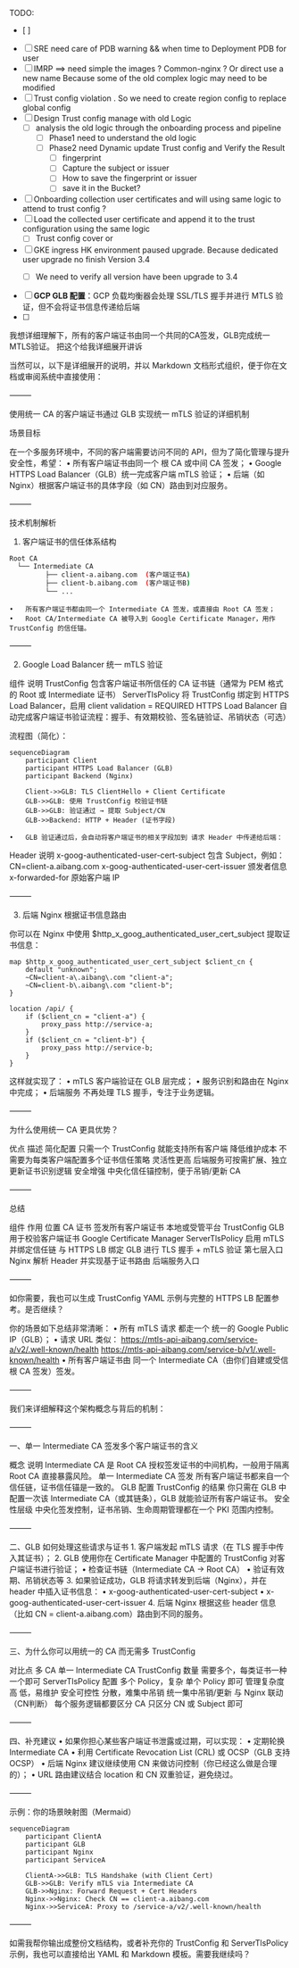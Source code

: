 TODO:
- [ ]
- [ ] SRE need care of PDB warning && when time to Deployment PDB for user 
- [ ] IMRP ==> need simple the images ? Common-nginx ? Or direct use a new name Because some of the old complex logic may need to be modified
- [ ] Trust config  violation . So we need to create region config to replace global config 
- [ ] Design Trust config manage with old Logic 
  - [ ] analysis the old logic through the onboarding process and pipeline
    - [ ] Phase1 need to understand the old logic
    - [ ] Phase2 need Dynamic update Trust config and Verify the Result 
        - [ ] fingerprint 
        - [ ] Capture the subject or issuer 
        - [ ] How to save the fingerprint or issuer 
        - [ ] save it in the Bucket?
- [ ] Onboarding collection user certificates and will using same logic to attend to trust config ?
- [ ] Load the collected user certificate and append it to the trust configuration using the same logic
    - [ ] Trust config cover or 
- [ ] GKE ingress HK environment paused upgrade. Because dedicated user upgrade no finish Version 3.4
    - [ ] We need to verify all version have been upgrade to 3.4 



- [ ] **GCP GLB 配置**：GCP 负载均衡器会处理 SSL/TLS 握手并进行 MTLS 验证，但不会将证书信息传递给后端
- [ ] 

我想详细理解下，所有的客户端证书由同一个共同的CA签发，GLB完成统一MTLS验证。 把这个给我详细展开讲诉

当然可以，以下是详细展开的说明，并以 Markdown 文档形式组织，便于你在文档或审阅系统中直接使用：

⸻

使用统一 CA 的客户端证书通过 GLB 实现统一 mTLS 验证的详细机制

场景目标

在一个多服务环境中，不同的客户端需要访问不同的 API，但为了简化管理与提升安全性，希望：
	•	所有客户端证书由同一个 根 CA 或中间 CA 签发；
	•	Google HTTPS Load Balancer（GLB）统一完成客户端 mTLS 验证；
	•	后端（如 Nginx）根据客户端证书的具体字段（如 CN）路由到对应服务。

⸻

技术机制解析

1. 客户端证书的信任体系结构
```bash
Root CA
  └── Intermediate CA
         ├── client-a.aibang.com  (客户端证书A)
         ├── client-b.aibang.com  (客户端证书B)
         └── ...
```
	•	所有客户端证书都由同一个 Intermediate CA 签发，或直接由 Root CA 签发；
	•	Root CA/Intermediate CA 被导入到 Google Certificate Manager，用作 TrustConfig 的信任锚。

⸻

2. Google Load Balancer 统一 mTLS 验证

组件	说明
TrustConfig	包含客户端证书所信任的 CA 证书链（通常为 PEM 格式的 Root 或 Intermediate 证书）
ServerTlsPolicy	将 TrustConfig 绑定到 HTTPS Load Balancer，启用 client validation = REQUIRED
HTTPS Load Balancer	自动完成客户端证书验证流程：握手、有效期校验、签名链验证、吊销状态（可选）

流程图（简化）：
```mermaid
sequenceDiagram
    participant Client
    participant HTTPS Load Balancer (GLB)
    participant Backend (Nginx)

    Client->>GLB: TLS ClientHello + Client Certificate
    GLB->>GLB: 使用 TrustConfig 校验证书链
    GLB->>GLB: 验证通过 → 提取 Subject/CN
    GLB->>Backend: HTTP + Header (证书字段)
```
	•	GLB 验证通过后，会自动将客户端证书的相关字段加到 请求 Header 中传递给后端：

Header	说明
x-goog-authenticated-user-cert-subject	包含 Subject，例如：CN=client-a.aibang.com
x-goog-authenticated-user-cert-issuer	颁发者信息
x-forwarded-for	原始客户端 IP



⸻

3. 后端 Nginx 根据证书信息路由

你可以在 Nginx 中使用 $http_x_goog_authenticated_user_cert_subject 提取证书信息：
```nginx
map $http_x_goog_authenticated_user_cert_subject $client_cn {
    default "unknown";
    ~CN=client-a\.aibang\.com "client-a";
    ~CN=client-b\.aibang\.com "client-b";
}

location /api/ {
    if ($client_cn = "client-a") {
        proxy_pass http://service-a;
    }
    if ($client_cn = "client-b") {
        proxy_pass http://service-b;
    }
}
```
这样就实现了：
	•	mTLS 客户端验证在 GLB 层完成；
	•	服务识别和路由在 Nginx 中完成；
	•	后端服务 不再处理 TLS 握手，专注于业务逻辑。

⸻

为什么使用统一 CA 更具优势？

优点	描述
简化配置	只需一个 TrustConfig 就能支持所有客户端
降低维护成本	不需要为每类客户端配置多个证书信任策略
灵活性更高	后端服务可按需扩展、独立更新证书识别逻辑
安全增强	中央化信任锚控制，便于吊销/更新 CA



⸻

总结

组件	作用	位置
CA 证书	签发所有客户端证书	本地或受管平台
TrustConfig	GLB 用于校验客户端证书	Google Certificate Manager
ServerTlsPolicy	启用 mTLS 并绑定信任链	与 HTTPS LB 绑定
GLB	进行 TLS 握手 + mTLS 验证	第七层入口
Nginx	解析 Header 并实现基于证书路由	后端服务入口



⸻

如你需要，我也可以生成 TrustConfig YAML 示例与完整的 HTTPS LB 配置参考。是否继续？




你的场景如下总结非常清晰：
	•	所有 mTLS 请求 都走一个 统一的 Google Public IP（GLB）；
	•	请求 URL 类似：
https://mtls-api-aibang.com/service-a/v2/.well-known/health
https://mtls-api-aibang.com/service-b/v1/.well-known/health
	•	所有客户端证书由 同一个 Intermediate CA（由你们自建或受信根 CA 签发）签发。

⸻

我们来详细解释这个架构概念与背后的机制：

⸻

一、单一 Intermediate CA 签发多个客户端证书的含义

概念	说明
Intermediate CA	是 Root CA 授权签发证书的中间机构，一般用于隔离 Root CA 直接暴露风险。
单一 Intermediate CA 签发	所有客户端证书都来自一个信任链，证书信任锚是一致的。
GLB 配置 TrustConfig 的结果	你只需在 GLB 中配置一次该 Intermediate CA（或其链条），GLB 就能验证所有客户端证书。
安全性层级	中央化签发控制，证书吊销、生命周期管理都在一个 PKI 范围内控制。



⸻

二、GLB 如何处理这些请求与证书
	1.	客户端发起 mTLS 请求（在 TLS 握手中传入其证书）；
	2.	GLB 使用你在 Certificate Manager 中配置的 TrustConfig 对客户端证书进行验证；
	•	检查证书链（Intermediate CA → Root CA）
	•	验证有效期、吊销状态等
	3.	如果验证成功，GLB 将请求转发到后端（Nginx），并在 header 中插入证书信息：
	•	x-goog-authenticated-user-cert-subject
	•	x-goog-authenticated-user-cert-issuer
	4.	后端 Nginx 根据这些 header 信息（比如 CN = client-a.aibang.com）路由到不同的服务。

⸻

三、为什么你可以用统一的 CA 而无需多 TrustConfig

对比点	多 CA	单一 Intermediate CA
TrustConfig 数量	需要多个，每类证书一种	一个即可
ServerTlsPolicy 配置	多个 Policy，复杂	单个 Policy 即可
管理复杂度	高	低，易维护
安全可控性	分散，难集中吊销	统一集中吊销/更新
与 Nginx 联动（CN判断）	每个服务逻辑都要区分 CA	只区分 CN 或 Subject 即可



⸻

四、补充建议
	•	如果你担心某些客户端证书泄露或过期，可以实现：
	•	定期轮换 Intermediate CA
	•	利用 Certificate Revocation List (CRL) 或 OCSP（GLB 支持 OCSP）
	•	后端 Nginx 建议继续使用 CN 来做访问控制（你已经这么做是合理的）；
	•	URL 路由建议结合 location 和 CN 双重验证，避免绕过。

⸻

示例：你的场景映射图（Mermaid）
```mermaid
sequenceDiagram
    participant ClientA
    participant GLB
    participant Nginx
    participant ServiceA

    ClientA->>GLB: TLS Handshake (with Client Cert)
    GLB->>GLB: Verify mTLS via Intermediate CA
    GLB->>Nginx: Forward Request + Cert Headers
    Nginx->>Nginx: Check CN == client-a.aibang.com
    Nginx->>ServiceA: Proxy to /service-a/v2/.well-known/health
```


⸻

如需我帮你输出成整份文档结构，或者补充你的 TrustConfig 和 ServerTlsPolicy 示例，我也可以直接给出 YAML 和 Markdown 模板。需要我继续吗？

